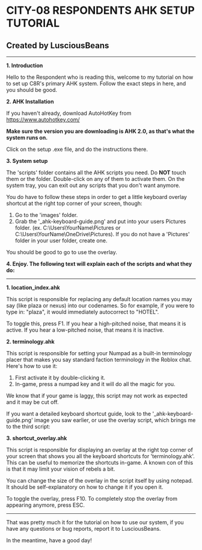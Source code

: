 # CITY-08 RESPONDENTS AHK SETUP TUTORIAL

## Created by LusciousBeans

--------------------------------------



**1\. Introduction**

Hello to the Respondent who is reading this, welcome to my tutorial on how to set up C8R's primary AHK system. Follow the exact steps in here, and you should be good.



**2\. AHK Installation**

If you haven't already, download AutoHotKey from https://www.autohotkey.com/

**Make sure the version you are downloading is AHK 2.0, as that's what the system runs on.**

Click on the setup .exe file, and do the instructions there.



**3\. System setup**

The 'scripts' folder contains all the AHK scripts you need. Do **NOT** touch them or the folder. Double-click on any of them to activate them. On the system tray, you can exit out any scripts that you don't want anymore.



You do have to follow these steps in order to get a little keyboard overlay shortcut at the right top corner of your screen, though:

1. Go to the 'images' folder.
2. Grab the '\_ahk-keyboard-guide.png' and put into your users Pictures folder. (ex. C:\\Users\\YourName\\Pictures or C:\\Users\\YourName\\OneDrive\\Pictures). If you do not have a 'Pictures' folder in your user folder, create one.



You should be good to go to use the overlay.



**4\. Enjoy. The following text will explain each of the scripts and what they do:**

--------------------------------------------------------------------------------------------------

**1. location\_index.ahk**

This script is responsible for replacing any default location names you may say (like plaza or nexus) into our codenames. So for example, if you were to type in: "plaza", it would immediately autocorrect to "HOTEL".



To toggle this, press F1. If you hear a high-pitched noise, that means it is active. If you hear a low-pitched noise, that means it is inactive.



**2\. terminology.ahk**

This script is responsible for setting your Numpad as a built-in terminology placer that makes you say standard faction terminology in the Roblox chat. Here's how to use it:



1. First activate it by double-clicking it.
2. In-game, press a numpad key and it will do all the magic for you.



We know that if your game is laggy, this script may not work as expected and it may be cut off.



If you want a detailed keyboard shortcut guide, look to the '\_ahk-keyboard-guide.png' image you saw earlier, or use the overlay script, which brings me to the third script:



**3\. shortcut\_overlay.ahk**

This script is responsible for displaying an overlay at the right top corner of your screen that shows you all the keyboard shortcuts for 'terminology.ahk'. This can be useful to memorize the shortcuts in-game. A known con of this is that it may limit your vision of rebels a bit.



You can change the size of the overlay in the script itself by using notepad. It should be self-explanatory on how to change it if you open it.

To toggle the overlay, press F10.
To completely stop the overlay from appearing anymore, press ESC.

---



That was pretty much it for the tutorial on how to use our system, if you have any questions or bug reports, report it to LusciousBeans.



In the meantime, have a good day!

